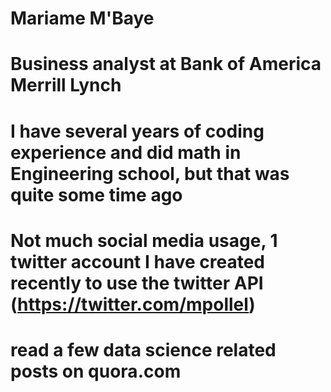 # Mariame M'Baye
# Business analyst at Bank of America Merrill Lynch
# I have several years of coding experience and did math in Engineering school, but that was quite some time ago
# Not much social media usage, 1 twitter account I have created recently to use the twitter API (https://twitter.com/mpollel)
# read a few data science related posts on quora.com

